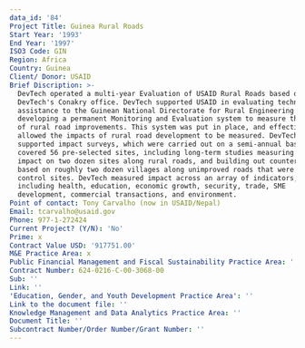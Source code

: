 ```yaml
---
data_id: '84'
Project Title: Guinea Rural Roads
Start Year: '1993'
End Year: '1997'
ISO3 Code: GIN
Region: Africa
Country: Guinea
Client/ Donor: USAID
Brief Discription: >-
  DevTech operated a multi-year Evaluation of USAID Rural Roads based out of
  DevTech's Conakry office. DevTech supported USAID in evaluating techncial
  assistance to the Guinean National Directorate for Rural Engineering (DNGR) in
  developing a permanent Monitoring and Evaluation system to measure the impact
  of rural road improvements. This system was put in place, and effectively
  allowed the impacts of rural road development to be measured. DevTech
  supported impact surveys, which were carried out on a semi-annual basis and
  covered 56 pre-selected sites, including long-term studies measuring the
  impact on two dozen sites along rural roads, and building out counterfactuals
  based on roughly two dozen villages along unimproved roads that were used as
  control sites. DevTech measured impact across an array of indicators,
  including health, education, economic growth, security, trade, SME
  development, commercial transactions, and environment.
Point of contact: Tony Carvalho (now in USAID/Nepal)
Email: tcarvalho@usaid.gov
Phone: 977-1-272424
Current Project? (Y/N): 'No'
Prime: x
Contract Value USD: '917751.00'
M&E Practice Area: x
Public Financial Management and Fiscal Sustainability Practice Area: ''
Contract Number: 624-0216-C-00-3068-00
Sub: ''
Link: ''
'Education, Gender, and Youth Development Practice Area': ''
Link to the document file: ''
Knowledge Management and Data Analytics Practice Area: ''
Document Title: ''
Subcontract Number/Order Number/Grant Number: ''
---
```

